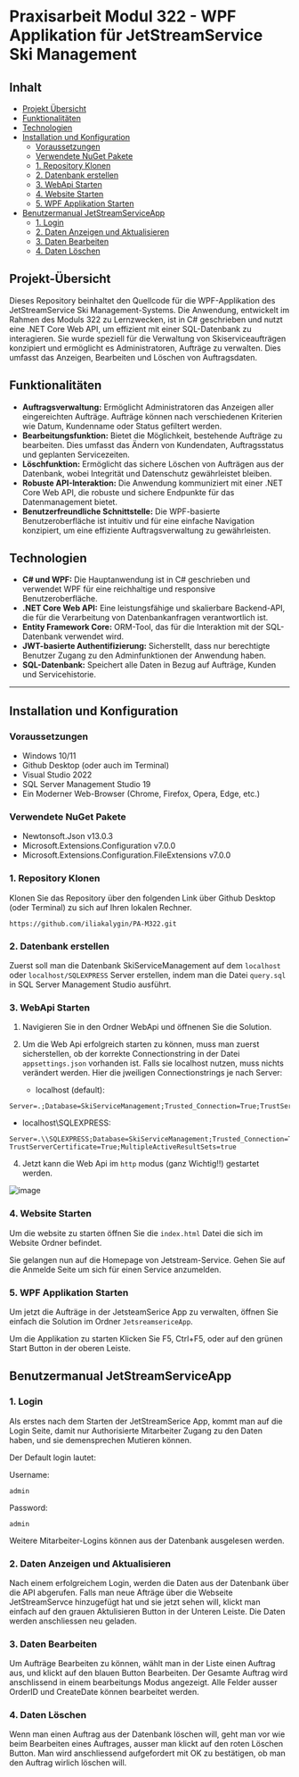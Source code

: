 # Praxisarbeit Modul 322 - WPF Applikation für JetStreamService Ski Management

## Inhalt
* [Projekt Übersicht](#Projekt-Übersicht)
* [Funktionalitäten](#Funktionalitäten)
* [Technologien](#Technologien)
* [Installation und Konfiguration](#Installation-und-Konfiguration)
    * [Voraussetzungen](#Voraussetzungen)
    * [Verwendete NuGet Pakete](#Verwendete-NuGet-Pakete)
    * [1. Repository Klonen](#1.Repository-Klonen)
    * [2. Datenbank erstellen](#2.-Datenbank-erstellen)
    * [3. WebApi Starten](#3.-WebApi-Starten)
    * [4. Website Starten](#4.-Website-Starten)
    * [5. WPF Applikation Starten](#5.-WPF-Applikation-Starten)
* [Benutzermanual JetStreamServiceApp](#Benutzermanual-JetStreamServiceApp)
    * [1. Login](#1.-Login)
    * [2. Daten Anzeigen und Aktualisieren](#2.-Daten-Anzeigen-und-Aktualisieren)
    * [3. Daten Bearbeiten](#3.-Daten-Bearbeiten)
    * [4. Daten Löschen](#4.-Daten-Löschen)
## Projekt-Übersicht

Dieses Repository beinhaltet den Quellcode für die WPF-Applikation des JetStreamService Ski Management-Systems. Die Anwendung, entwickelt im Rahmen des Moduls 322 zu Lernzwecken, ist in C# geschrieben und nutzt eine .NET Core Web API, um effizient mit einer SQL-Datenbank zu interagieren. Sie wurde speziell für die Verwaltung von Skiserviceaufträgen konzipiert und ermöglicht es Administratoren, Aufträge zu verwalten. Dies umfasst das Anzeigen, Bearbeiten und Löschen von Auftragsdaten.

## Funktionalitäten

- **Auftragsverwaltung:** Ermöglicht Administratoren das Anzeigen aller eingereichten Aufträge. Aufträge können nach verschiedenen Kriterien wie Datum, Kundenname oder Status gefiltert werden.
- **Bearbeitungsfunktion:** Bietet die Möglichkeit, bestehende Aufträge zu bearbeiten. Dies umfasst das Ändern von Kundendaten, Auftragsstatus und geplanten Servicezeiten.
- **Löschfunktion:** Ermöglicht das sichere Löschen von Aufträgen aus der Datenbank, wobei Integrität und Datenschutz gewährleistet bleiben.
- **Robuste API-Interaktion:** Die Anwendung kommuniziert mit einer .NET Core Web API, die robuste und sichere Endpunkte für das Datenmanagement bietet.
- **Benutzerfreundliche Schnittstelle:** Die WPF-basierte Benutzeroberfläche ist intuitiv und für eine einfache Navigation konzipiert, um eine effiziente Auftragsverwaltung zu gewährleisten.

## Technologien

- **C# und WPF:** Die Hauptanwendung ist in C# geschrieben und verwendet WPF für eine reichhaltige und responsive Benutzeroberfläche.
- **.NET Core Web API:** Eine leistungsfähige und skalierbare Backend-API, die für die Verarbeitung von Datenbankanfragen verantwortlich ist.
- **Entity Framework Core:** ORM-Tool, das für die Interaktion mit der SQL-Datenbank verwendet wird.
- **JWT-basierte Authentifizierung:** Sicherstellt, dass nur berechtigte Benutzer Zugang zu den Adminfunktionen der Anwendung haben.
- **SQL-Datenbank:** Speichert alle Daten in Bezug auf Aufträge, Kunden und Servicehistorie.

---

## Installation und Konfiguration

### Voraussetzungen

- Windows 10/11
- Github Desktop (oder auch im Terminal)
- Visual Studio 2022
- SQL Server Management Studio 19
- Ein Moderner Web-Browser (Chrome, Firefox, Opera, Edge, etc.)

### Verwendete NuGet Pakete

- Newtonsoft.Json v13.0.3
- Microsoft.Extensions.Configuration v7.0.0
- Microsoft.Extensions.Configuration.FileExtensions v7.0.0

### 1. Repository Klonen

Klonen Sie das Repository über den folgenden Link über Github Desktop (oder Terminal) zu sich auf Ihren lokalen Rechner.

```
https://github.com/iliakalygin/PA-M322.git
```

### 2. Datenbank erstellen

Zuerst soll man die Datenbank SkiServiceManagement auf dem ```localhost``` oder ```localhost/SQLEXPRESS``` Server erstellen, indem man die Datei ```query.sql``` in SQL Server Management Studio ausführt.

### 3. WebApi Starten

1. Navigieren Sie in den Ordner WebApi und öffnenen Sie die Solution.
2. Um die Web Api erfolgreich starten zu können, muss man zuerst sicherstellen, ob der korrekte Connectionstring in der Datei ```appsettings.json``` vorhanden ist. Falls sie localhost nutzen, muss nichts verändert werden. Hier die jweiligen Connectionstrings je nach Server:
    
   - localhost (default):
```
Server=.;Database=SkiServiceManagement;Trusted_Connection=True;TrustServerCertificate=True;MultipleActiveResultSets=true
```
   - localhost\SQLEXPRESS:
```
Server=.\\SQLEXPRESS;Database=SkiServiceManagement;Trusted_Connection=True; TrustServerCertificate=True;MultipleActiveResultSets=true
```
     
4. Jetzt kann die Web Api im ```http``` modus (ganz Wichtig!!) gestartet werden.

![image](https://github.com/iliakalygin/PA-M295/assets/58369822/f17bd223-e293-4a56-8560-d5fa05131a10)

### 4. Website Starten

Um die website zu starten öffnen Sie die ```index.html``` Datei die sich im Website Ordner befindet.
 
Sie gelangen nun auf die Homepage von Jetstream-Service. Gehen Sie auf die Anmelde Seite um sich für einen Service anzumelden.

### 5. WPF Applikation Starten

Um jetzt die Aufträge in der JetsteamSerice App zu verwalten, öffnen Sie einfach die Solution im Ordner ```JetsreamsericeApp```.

Um die Applikation zu starten Klicken Sie F5, Ctrl+F5, oder auf den grünen Start Button in der oberen Leiste.

## Benutzermanual JetStreamServiceApp

### 1. Login

Als erstes nach dem Starten der JetStreamSerice App, kommt man auf die Login Seite, damit nur Authorisierte Mitarbeiter Zugang zu den Daten haben, und sie demensprechen Mutieren können.

Der Default login lautet:

Username:

```
admin
```

Password:

```
admin
```

Weitere Mitarbeiter-Logins können aus der Datenbank ausgelesen werden.

### 2. Daten Anzeigen und Aktualisieren

Nach einem erfolgreichem Login, werden die Daten aus der Datenbank über die API abgerufen. Falls man neue Afträge über die Webseite JetStreamServce hinzugefügt hat und sie jetzt sehen will, klickt man einfach auf den grauen Aktulisieren Button in der Unteren Leiste. Die Daten werden anschliessen neu geladen.

### 3. Daten Bearbeiten

Um Aufträge Bearbeiten zu können, wählt man in der Liste einen Auftrag aus, und klickt auf den blauen Button Bearbeiten. Der Gesamte Auftrag wird anschlissend in einem bearbeitungs Modus angezeigt. Alle Felder ausser OrderID und CreateDate können bearbeitet werden.

### 4. Daten Löschen

Wenn man einen Auftrag aus der Datenbank löschen will, geht man vor wie beim Bearbeiten eines Auftrages, ausser man klickt auf den roten Löschen Button. Man wird anschliessend aufgefordert mit OK zu bestätigen, ob man den Auftrag wirlich löschen will.
